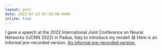 ```yaml
---
layout: post
date: 2022-07-23 07:59:00-0400
inline: true
---
```


I gave a speech at the 2022 International Joint Conference on Neural Networks (IJCNN 2022) in Padua, Italy to introduce my model! :smile: Here is an informal pre-recorded version. <a href=" https://www.youtube.com/watch?v=r72Yx4bj2Sg">An informal pre-recorded version.</a>

